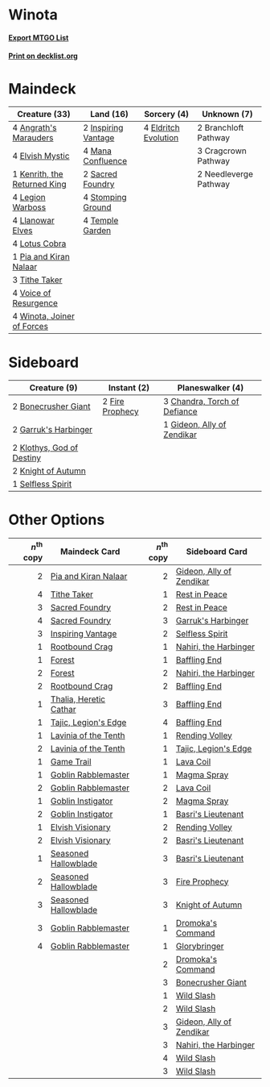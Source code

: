 # Winota

#### [Export MTGO List](../collection/Winota/Winota.txt)
#### [Print on decklist.org](http://decklist.org/?deckmain=4%09Angrath's%20Marauders%0A2%09Branchloft%20Pathway%0A3%09Cragcrown%20Pathway%0A4%09Eldritch%20Evolution%0A4%09Elvish%20Mystic%0A2%09Inspiring%20Vantage%0A1%09Kenrith,%20the%20Returned%20King%0A4%09Legion%20Warboss%0A4%09Llanowar%20Elves%0A4%09Lotus%20Cobra%0A4%09Mana%20Confluence%0A2%09Needleverge%20Pathway%0A1%09Pia%20and%20Kiran%20Nalaar%0A2%09Sacred%20Foundry%0A4%09Stomping%20Ground%0A4%09Temple%20Garden%0A3%09Tithe%20Taker%0A4%09Voice%20of%20Resurgence%0A4%09Winota,%20Joiner%20of%20Forces&deckside=2%09Bonecrusher%20Giant%0A3%09Chandra,%20Torch%20of%20Defiance%0A2%09Fire%20Prophecy%0A2%09Garruk's%20Harbinger%0A1%09Gideon,%20Ally%20of%20Zendikar%0A2%09Klothys,%20God%20of%20Destiny%0A2%09Knight%20of%20Autumn%0A1%09Selfless%20Spirit)
# Maindeck

|                                             Creature (33)                                             |                                          Land (16)                                           |                                          Sorcery (4)                                          |     Unknown (7)     |
|-------------------------------------------------------------------------------------------------------|----------------------------------------------------------------------------------------------|-----------------------------------------------------------------------------------------------|---------------------|
|4 [Angrath's Marauders](http://gatherer.wizards.com/Pages/Card/Details.aspx?multiverseid=435286)       |2 [Inspiring Vantage](http://gatherer.wizards.com/Pages/Card/Details.aspx?multiverseid=417819)|4 [Eldritch Evolution](http://gatherer.wizards.com/Pages/Card/Details.aspx?multiverseid=414456)|2 Branchloft Pathway |
|4 [Elvish Mystic](http://gatherer.wizards.com/Pages/Card/Details.aspx?multiverseid=389499)             |4 [Mana Confluence](http://gatherer.wizards.com/Pages/Card/Details.aspx?multiverseid=409573)  |                                                                                               |3 Cragcrown Pathway  |
|1 [Kenrith, the Returned King](http://gatherer.wizards.com/Pages/Card/Details.aspx?multiverseid=476052)|2 [Sacred Foundry](http://gatherer.wizards.com/Pages/Card/Details.aspx?multiverseid=405106)   |                                                                                               |2 Needleverge Pathway|
|4 [Legion Warboss](http://gatherer.wizards.com/Pages/Card/Details.aspx?multiverseid=452859)            |4 [Stomping Ground](http://gatherer.wizards.com/Pages/Card/Details.aspx?multiverseid=405110)  |                                                                                               |                     |
|4 [Llanowar Elves](http://gatherer.wizards.com/Pages/Card/Details.aspx?multiverseid=129626)            |4 [Temple Garden](http://gatherer.wizards.com/Pages/Card/Details.aspx?multiverseid=405112)    |                                                                                               |                     |
|4 [Lotus Cobra](http://gatherer.wizards.com/Pages/Card/Details.aspx?multiverseid=438740)               |                                                                                              |                                                                                               |                     |
|1 [Pia and Kiran Nalaar](http://gatherer.wizards.com/Pages/Card/Details.aspx?multiverseid=442783)      |                                                                                              |                                                                                               |                     |
|3 [Tithe Taker](http://gatherer.wizards.com/Pages/Card/Details.aspx?multiverseid=457171)               |                                                                                              |                                                                                               |                     |
|4 [Voice of Resurgence](http://gatherer.wizards.com/Pages/Card/Details.aspx?multiverseid=368951)       |                                                                                              |                                                                                               |                     |
|4 [Winota, Joiner of Forces](http://gatherer.wizards.com/Pages/Card/Details.aspx?multiverseid=479736)  |                                                                                              |                                                                                               |                     |


# Sideboard

|                                            Creature (9)                                            |                                       Instant (2)                                        |                                           Planeswalker (4)                                            |
|----------------------------------------------------------------------------------------------------|------------------------------------------------------------------------------------------|-------------------------------------------------------------------------------------------------------|
|2 [Bonecrusher Giant](http://gatherer.wizards.com/Pages/Card/Details.aspx?multiverseid=473077)      |2 [Fire Prophecy](http://gatherer.wizards.com/Pages/Card/Details.aspx?multiverseid=479636)|3 [Chandra, Torch of Defiance](http://gatherer.wizards.com/Pages/Card/Details.aspx?multiverseid=417683)|
|2 [Garruk's Harbinger](http://gatherer.wizards.com/Pages/Card/Details.aspx?multiverseid=485508)     |                                                                                          |1 [Gideon, Ally of Zendikar](http://gatherer.wizards.com/Pages/Card/Details.aspx?multiverseid=401897)  |
|2 [Klothys, God of Destiny](http://gatherer.wizards.com/Pages/Card/Details.aspx?multiverseid=476471)|                                                                                          |                                                                                                       |
|2 [Knight of Autumn](http://gatherer.wizards.com/Pages/Card/Details.aspx?multiverseid=452933)       |                                                                                          |                                                                                                       |
|1 [Selfless Spirit](http://gatherer.wizards.com/Pages/Card/Details.aspx?multiverseid=414332)        |                                                                                          |                                                                                                       |


# Other Options

|*n*<sup>th</sup> copy|                                          Maindeck Card                                          |*n*<sup>th</sup> copy|                                          Sideboard Card                                           |
|--------------------:|-------------------------------------------------------------------------------------------------|--------------------:|---------------------------------------------------------------------------------------------------|
|                    2|[Pia and Kiran Nalaar](http://gatherer.wizards.com/Pages/Card/Details.aspx?multiverseid=442783)  |                    2|[Gideon, Ally of Zendikar](http://gatherer.wizards.com/Pages/Card/Details.aspx?multiverseid=401897)|
|                    4|[Tithe Taker](http://gatherer.wizards.com/Pages/Card/Details.aspx?multiverseid=457171)           |                    1|[Rest in Peace](http://gatherer.wizards.com/Pages/Card/Details.aspx?multiverseid=442021)           |
|                    3|[Sacred Foundry](http://gatherer.wizards.com/Pages/Card/Details.aspx?multiverseid=405106)        |                    2|[Rest in Peace](http://gatherer.wizards.com/Pages/Card/Details.aspx?multiverseid=442021)           |
|                    4|[Sacred Foundry](http://gatherer.wizards.com/Pages/Card/Details.aspx?multiverseid=405106)        |                    3|[Garruk's Harbinger](http://gatherer.wizards.com/Pages/Card/Details.aspx?multiverseid=485508)      |
|                    3|[Inspiring Vantage](http://gatherer.wizards.com/Pages/Card/Details.aspx?multiverseid=417819)     |                    2|[Selfless Spirit](http://gatherer.wizards.com/Pages/Card/Details.aspx?multiverseid=414332)         |
|                    1|[Rootbound Crag](http://gatherer.wizards.com/Pages/Card/Details.aspx?multiverseid=420934)        |                    1|[Nahiri, the Harbinger](http://gatherer.wizards.com/Pages/Card/Details.aspx?multiverseid=463948)   |
|                    1|[Forest](http://gatherer.wizards.com/Pages/Card/Details.aspx?multiverseid=439860)                |                    1|[Baffling End](http://gatherer.wizards.com/Pages/Card/Details.aspx?multiverseid=439658)            |
|                    2|[Forest](http://gatherer.wizards.com/Pages/Card/Details.aspx?multiverseid=439860)                |                    2|[Nahiri, the Harbinger](http://gatherer.wizards.com/Pages/Card/Details.aspx?multiverseid=463948)   |
|                    2|[Rootbound Crag](http://gatherer.wizards.com/Pages/Card/Details.aspx?multiverseid=420934)        |                    2|[Baffling End](http://gatherer.wizards.com/Pages/Card/Details.aspx?multiverseid=439658)            |
|                    1|[Thalia, Heretic Cathar](http://gatherer.wizards.com/Pages/Card/Details.aspx?multiverseid=414338)|                    3|[Baffling End](http://gatherer.wizards.com/Pages/Card/Details.aspx?multiverseid=439658)            |
|                    1|[Tajic, Legion's Edge](http://gatherer.wizards.com/Pages/Card/Details.aspx?multiverseid=452954)  |                    4|[Baffling End](http://gatherer.wizards.com/Pages/Card/Details.aspx?multiverseid=439658)            |
|                    1|[Lavinia of the Tenth](http://gatherer.wizards.com/Pages/Card/Details.aspx?multiverseid=368983)  |                    1|[Rending Volley](http://gatherer.wizards.com/Pages/Card/Details.aspx?multiverseid=394663)          |
|                    2|[Lavinia of the Tenth](http://gatherer.wizards.com/Pages/Card/Details.aspx?multiverseid=368983)  |                    1|[Tajic, Legion's Edge](http://gatherer.wizards.com/Pages/Card/Details.aspx?multiverseid=452954)    |
|                    1|[Game Trail](http://gatherer.wizards.com/Pages/Card/Details.aspx?multiverseid=410044)            |                    1|[Lava Coil](http://gatherer.wizards.com/Pages/Card/Details.aspx?multiverseid=452858)               |
|                    1|[Goblin Rabblemaster](http://gatherer.wizards.com/Pages/Card/Details.aspx?multiverseid=438486)   |                    1|[Magma Spray](http://gatherer.wizards.com/Pages/Card/Details.aspx?multiverseid=426843)             |
|                    2|[Goblin Rabblemaster](http://gatherer.wizards.com/Pages/Card/Details.aspx?multiverseid=438486)   |                    2|[Lava Coil](http://gatherer.wizards.com/Pages/Card/Details.aspx?multiverseid=452858)               |
|                    1|[Goblin Instigator](http://gatherer.wizards.com/Pages/Card/Details.aspx?multiverseid=447278)     |                    2|[Magma Spray](http://gatherer.wizards.com/Pages/Card/Details.aspx?multiverseid=426843)             |
|                    2|[Goblin Instigator](http://gatherer.wizards.com/Pages/Card/Details.aspx?multiverseid=447278)     |                    1|[Basri's Lieutenant](http://gatherer.wizards.com/Pages/Card/Details.aspx?multiverseid=488904)      |
|                    1|[Elvish Visionary](http://gatherer.wizards.com/Pages/Card/Details.aspx?multiverseid=175124)      |                    2|[Rending Volley](http://gatherer.wizards.com/Pages/Card/Details.aspx?multiverseid=394663)          |
|                    2|[Elvish Visionary](http://gatherer.wizards.com/Pages/Card/Details.aspx?multiverseid=175124)      |                    2|[Basri's Lieutenant](http://gatherer.wizards.com/Pages/Card/Details.aspx?multiverseid=488904)      |
|                    1|[Seasoned Hallowblade](http://gatherer.wizards.com/Pages/Card/Details.aspx?multiverseid=485357)  |                    3|[Basri's Lieutenant](http://gatherer.wizards.com/Pages/Card/Details.aspx?multiverseid=488904)      |
|                    2|[Seasoned Hallowblade](http://gatherer.wizards.com/Pages/Card/Details.aspx?multiverseid=485357)  |                    3|[Fire Prophecy](http://gatherer.wizards.com/Pages/Card/Details.aspx?multiverseid=479636)           |
|                    3|[Seasoned Hallowblade](http://gatherer.wizards.com/Pages/Card/Details.aspx?multiverseid=485357)  |                    3|[Knight of Autumn](http://gatherer.wizards.com/Pages/Card/Details.aspx?multiverseid=452933)        |
|                    3|[Goblin Rabblemaster](http://gatherer.wizards.com/Pages/Card/Details.aspx?multiverseid=438486)   |                    1|[Dromoka's Command](http://gatherer.wizards.com/Pages/Card/Details.aspx?multiverseid=394558)       |
|                    4|[Goblin Rabblemaster](http://gatherer.wizards.com/Pages/Card/Details.aspx?multiverseid=438486)   |                    1|[Glorybringer](http://gatherer.wizards.com/Pages/Card/Details.aspx?multiverseid=426836)            |
|                     |                                                                                                 |                    2|[Dromoka's Command](http://gatherer.wizards.com/Pages/Card/Details.aspx?multiverseid=394558)       |
|                     |                                                                                                 |                    3|[Bonecrusher Giant](http://gatherer.wizards.com/Pages/Card/Details.aspx?multiverseid=473077)       |
|                     |                                                                                                 |                    1|[Wild Slash](http://gatherer.wizards.com/Pages/Card/Details.aspx?multiverseid=391959)              |
|                     |                                                                                                 |                    2|[Wild Slash](http://gatherer.wizards.com/Pages/Card/Details.aspx?multiverseid=391959)              |
|                     |                                                                                                 |                    3|[Gideon, Ally of Zendikar](http://gatherer.wizards.com/Pages/Card/Details.aspx?multiverseid=401897)|
|                     |                                                                                                 |                    3|[Nahiri, the Harbinger](http://gatherer.wizards.com/Pages/Card/Details.aspx?multiverseid=463948)   |
|                     |                                                                                                 |                    4|[Wild Slash](http://gatherer.wizards.com/Pages/Card/Details.aspx?multiverseid=391959)              |
|                     |                                                                                                 |                    3|[Wild Slash](http://gatherer.wizards.com/Pages/Card/Details.aspx?multiverseid=391959)              |

